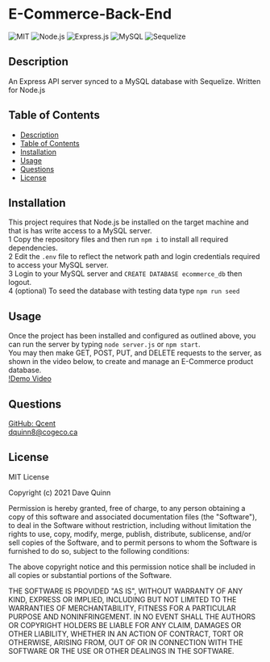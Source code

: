 
# E-Commerce-Back-End
 
 ![MIT](https://img.shields.io/badge/License-MIT-orange)  ![Node.js](https://img.shields.io/badge/Tech-Node.js-lightblue)  ![Express.js](https://img.shields.io/badge/Tech-Express.js-lightblue)  ![MySQL](https://img.shields.io/badge/Tech-MySQL-lightblue)  ![Sequelize](https://img.shields.io/badge/Tech-Sequelize-lightblue) 

## Description
An Express API server synced to a MySQL database with Sequelize. Written for Node.js  

## Table of Contents

* [Description](#description)
* [Table of Contents](#table-of-contents)
* [Installation](#installation)
* [Usage](#usage)
* [Questions](#questions)
* [License](#license)

## Installation

This project requires that Node.js be installed on the target machine and that is has write access to a MySQL server.  
1 Copy the repository files and then run `npm i` to install all required dependencies.  
2 Edit the `.env` file to reflect the network path and login credentials required to access your MySQL server.  
3 Login to your MySQL server and `CREATE DATABASE ecommerce_db` then logout.  
4 (optional) To seed the database with testing data type `npm run seed` 

## Usage

Once the project has been installed and configured as outlined above, you can run the server by typing `node server.js` or `npm start`.  
You may then make GET, POST, PUT, and DELETE requests to the server, as shown in the video below, to create and manage an E-Commerce product database.  
[!Demo Video](videoURL) 

## Questions

[GitHub: Qcent](https://github.com/Qcent)  
dquinn8@cogeco.ca

   
## License

MIT License

Copyright (c) 2021 Dave Quinn

Permission is hereby granted, free of charge, to any person obtaining a copy
of this software and associated documentation files (the "Software"), to deal
in the Software without restriction, including without limitation the rights
to use, copy, modify, merge, publish, distribute, sublicense, and/or sell
copies of the Software, and to permit persons to whom the Software is
furnished to do so, subject to the following conditions:

The above copyright notice and this permission notice shall be included in all
copies or substantial portions of the Software.

THE SOFTWARE IS PROVIDED "AS IS", WITHOUT WARRANTY OF ANY KIND, EXPRESS OR
IMPLIED, INCLUDING BUT NOT LIMITED TO THE WARRANTIES OF MERCHANTABILITY,
FITNESS FOR A PARTICULAR PURPOSE AND NONINFRINGEMENT. IN NO EVENT SHALL THE
AUTHORS OR COPYRIGHT HOLDERS BE LIABLE FOR ANY CLAIM, DAMAGES OR OTHER
LIABILITY, WHETHER IN AN ACTION OF CONTRACT, TORT OR OTHERWISE, ARISING FROM,
OUT OF OR IN CONNECTION WITH THE SOFTWARE OR THE USE OR OTHER DEALINGS IN THE
SOFTWARE.
                 

     
